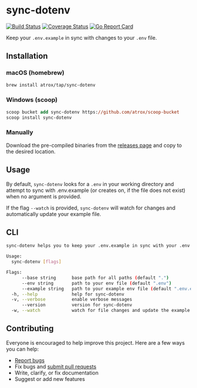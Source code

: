 # sync-dotenv

[![Build Status](https://wdp9fww0r9.execute-api.us-west-2.amazonaws.com/production/badge/atrox/sync-dotenv?style=flat-square)](https://wdp9fww0r9.execute-api.us-west-2.amazonaws.com/production/results/atrox/sync-dotenv)
[![Coverage Status](https://img.shields.io/codecov/c/github/atrox/sync-dotenv.svg?style=flat-square)](https://codecov.io/gh/Atrox/sync-dotenv)
[![Go Report Card](https://goreportcard.com/badge/github.com/atrox/sync-dotenv?style=flat-square)](https://goreportcard.com/report/github.com/atrox/sync-dotenv)

Keep your `.env.example` in sync with changes to your `.env` file.

## Installation

### macOS (homebrew)
```sh
brew install atrox/tap/sync-dotenv
```

### Windows (scoop)
```ps
scoop bucket add sync-dotenv https://github.com/atrox/scoop-bucket
scoop install sync-dotenv
```

### Manually

Download the pre-compiled binaries from the [releases page](https://github.com/atrox/sync-dotenv/releases) and copy to the desired location.


## Usage

By default, `sync-dotenv` looks for a `.env` in your working directory and attempt to sync with .env.example
(or creates on, if the file does not exist) when no argument is provided.

If the flag `--watch` is provided, `sync-dotenv` will watch for changes and automatically update your example file.

## CLI

```sh
sync-dotenv helps you to keep your .env.example in sync with your .env file

Usage:
  sync-dotenv [flags]

Flags:
      --base string      base path for all paths (default ".")
      --env string       path to your env file (default ".env")
      --example string   path to your example env file (default ".env.example")
  -h, --help             help for sync-dotenv
  -v, --verbose          enable verbose messages
      --version          version for sync-dotenv
  -w, --watch            watch for file changes and update the example file automatically
```

## Contributing

Everyone is encouraged to help improve this project. Here are a few ways you can help:

- [Report bugs](https://github.com/atrox/sync-dotenv/issues)
- Fix bugs and [submit pull requests](https://github.com/atrox/sync-dotenv/pulls)
- Write, clarify, or fix documentation
- Suggest or add new features
